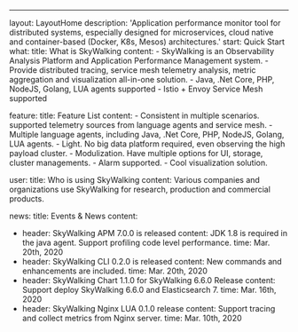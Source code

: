 ---
layout: LayoutHome
description: 'Application performance monitor tool for distributed systems, especially designed for microservices, cloud native and container-based (Docker, K8s, Mesos) architectures.'
start: Quick Start
what:
  title: What is SkyWalking
  content:
    - SkyWalking is an Observability Analysis Platform and Application Performance Management system.
    - Provide distributed tracing, service mesh telemetry analysis, metric aggregation and visualization all-in-one solution.
    - Java, .Net Core, PHP, NodeJS, Golang, LUA agents supported
    - Istio + Envoy Service Mesh supported

feature:
  title: Feature List
  content:
    - Consistent in multiple scenarios. supported telemetry sources from language agents and service mesh.
    - Multiple language agents, including Java, .Net Core, PHP, NodeJS, Golang, LUA agents.
    - Light. No big data platform required, even observing the high payload cluster.
    - Modulization. Have multiple options for UI, storage, cluster managements.
    - Alarm supported.
    - Cool visualization solution.

user:
  title: Who is using SkyWalking
  content: Various companies and organizations use SkyWalking for research, production and commercial products.

news:
  title: Events & News
  content:
  - header: SkyWalking APM 7.0.0 is released
    content: JDK 1.8 is required in the java agent. Support profiling code level performance.
    time: Mar. 20th, 2020
  - header: SkyWalking CLI 0.2.0 is released
    content: New commands and enhancements are included.
    time: Mar. 20th, 2020
  - header: SkyWalking Chart 1.1.0 for SkyWalking 6.6.0 Release
    content: Support deploy SkyWalking 6.6.0 and Elasticsearch 7.
    time: Mar. 16th, 2020
  - header: SkyWalking Nginx LUA 0.1.0 release
    content: Support tracing and collect metrics from Nginx server.
    time: Mar. 10th, 2020
